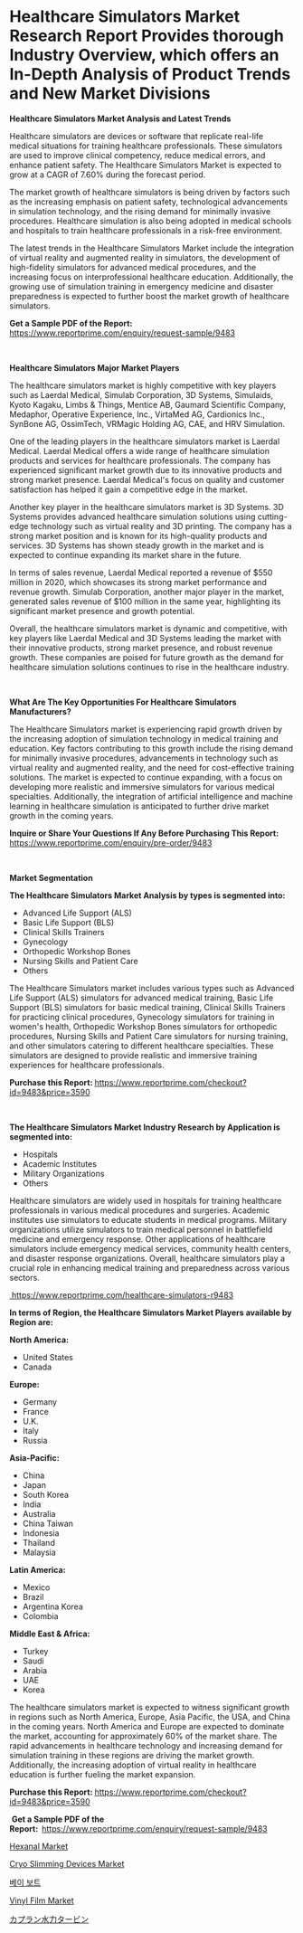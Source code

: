 <p><h1>Healthcare Simulators Market Research Report Provides thorough Industry Overview, which offers an In-Depth Analysis of Product Trends and New Market Divisions</h1></p><p><strong>Healthcare Simulators Market Analysis and Latest Trends</strong></p>
<p><p>Healthcare simulators are devices or software that replicate real-life medical situations for training healthcare professionals. These simulators are used to improve clinical competency, reduce medical errors, and enhance patient safety. The Healthcare Simulators Market is expected to grow at a CAGR of 7.60% during the forecast period. </p><p>The market growth of healthcare simulators is being driven by factors such as the increasing emphasis on patient safety, technological advancements in simulation technology, and the rising demand for minimally invasive procedures. Healthcare simulation is also being adopted in medical schools and hospitals to train healthcare professionals in a risk-free environment.</p><p>The latest trends in the Healthcare Simulators Market include the integration of virtual reality and augmented reality in simulators, the development of high-fidelity simulators for advanced medical procedures, and the increasing focus on interprofessional healthcare education. Additionally, the growing use of simulation training in emergency medicine and disaster preparedness is expected to further boost the market growth of healthcare simulators.</p></p>
<p><strong>Get a Sample PDF of the Report:&nbsp;</strong> <a href="https://www.reportprime.com/enquiry/request-sample/9483">https://www.reportprime.com/enquiry/request-sample/9483</a></p>
<p>&nbsp;</p>
<p><strong>Healthcare Simulators Major Market Players</strong></p>
<p><p>The healthcare simulators market is highly competitive with key players such as Laerdal Medical, Simulab Corporation, 3D Systems, Simulaids, Kyoto Kagaku, Limbs & Things, Mentice AB, Gaumard Scientific Company, Medaphor, Operative Experience, Inc., VirtaMed AG, Cardionics Inc., SynBone AG, OssimTech, VRMagic Holding AG, CAE, and HRV Simulation.</p><p>One of the leading players in the healthcare simulators market is Laerdal Medical. Laerdal Medical offers a wide range of healthcare simulation products and services for healthcare professionals. The company has experienced significant market growth due to its innovative products and strong market presence. Laerdal Medical's focus on quality and customer satisfaction has helped it gain a competitive edge in the market.</p><p>Another key player in the healthcare simulators market is 3D Systems. 3D Systems provides advanced healthcare simulation solutions using cutting-edge technology such as virtual reality and 3D printing. The company has a strong market position and is known for its high-quality products and services. 3D Systems has shown steady growth in the market and is expected to continue expanding its market share in the future.</p><p>In terms of sales revenue, Laerdal Medical reported a revenue of $550 million in 2020, which showcases its strong market performance and revenue growth. Simulab Corporation, another major player in the market, generated sales revenue of $100 million in the same year, highlighting its significant market presence and growth potential.</p><p>Overall, the healthcare simulators market is dynamic and competitive, with key players like Laerdal Medical and 3D Systems leading the market with their innovative products, strong market presence, and robust revenue growth. These companies are poised for future growth as the demand for healthcare simulation solutions continues to rise in the healthcare industry.</p></p>
<p>&nbsp;</p>
<p><strong>What Are The Key Opportunities For Healthcare Simulators Manufacturers?</strong></p>
<p><p>The Healthcare Simulators market is experiencing rapid growth driven by the increasing adoption of simulation technology in medical training and education. Key factors contributing to this growth include the rising demand for minimally invasive procedures, advancements in technology such as virtual reality and augmented reality, and the need for cost-effective training solutions. The market is expected to continue expanding, with a focus on developing more realistic and immersive simulators for various medical specialties. Additionally, the integration of artificial intelligence and machine learning in healthcare simulation is anticipated to further drive market growth in the coming years.</p></p>
<p><strong>Inquire or Share Your Questions If Any Before Purchasing This Report:</strong> <a href="https://www.reportprime.com/enquiry/pre-order/9483">https://www.reportprime.com/enquiry/pre-order/9483</a></p>
<p>&nbsp;</p>
<p><strong>Market Segmentation</strong></p>
<p><strong>The Healthcare Simulators Market Analysis by types is segmented into:</strong></p>
<p><ul><li>Advanced Life Support (ALS)</li><li>Basic Life Support (BLS)</li><li>Clinical Skills Trainers</li><li>Gynecology</li><li>Orthopedic Workshop Bones</li><li>Nursing Skills and Patient Care</li><li>Others</li></ul></p>
<p><p>The Healthcare Simulators market includes various types such as Advanced Life Support (ALS) simulators for advanced medical training, Basic Life Support (BLS) simulators for basic medical training, Clinical Skills Trainers for practicing clinical procedures, Gynecology simulators for training in women's health, Orthopedic Workshop Bones simulators for orthopedic procedures, Nursing Skills and Patient Care simulators for nursing training, and other simulators catering to different healthcare specialties. These simulators are designed to provide realistic and immersive training experiences for healthcare professionals.</p></p>
<p><strong>Purchase this Report:&nbsp;</strong><a href="https://www.reportprime.com/checkout?id=9483&price=3590">https://www.reportprime.com/checkout?id=9483&price=3590</a></p>
<p>&nbsp;</p>
<p><strong>The Healthcare Simulators Market Industry Research by Application is segmented into:</strong></p>
<p><ul><li>Hospitals</li><li>Academic Institutes</li><li>Military Organizations</li><li>Others</li></ul></p>
<p><p>Healthcare simulators are widely used in hospitals for training healthcare professionals in various medical procedures and surgeries. Academic institutes use simulators to educate students in medical programs. Military organizations utilize simulators to train medical personnel in battlefield medicine and emergency response. Other applications of healthcare simulators include emergency medical services, community health centers, and disaster response organizations. Overall, healthcare simulators play a crucial role in enhancing medical training and preparedness across various sectors.</p></p>
<p><a href="https://www.reportprime.com/healthcare-simulators-r9483">&nbsp;https://www.reportprime.com/healthcare-simulators-r9483</a></p>
<p><strong>In terms of Region, the Healthcare Simulators Market Players available by Region are:</strong></p>
<p>
    <p> <strong> North America: </strong>
        <ul>
            <li>United States</li>
            <li>Canada</li>
        </ul>
        </p> 
    <p> <strong> Europe: </strong>
        <ul>
            <li>Germany</li>
            <li>France</li>
            <li>U.K.</li>
            <li>Italy</li>
            <li>Russia</li>
        </ul>
        </p> 
    <p> <strong> Asia-Pacific: </strong>
        <ul>
            <li>China</li>
            <li>Japan</li>
            <li>South Korea</li>
            <li>India</li>
            <li>Australia</li>
            <li>China Taiwan</li>
            <li>Indonesia</li>
            <li>Thailand</li>
            <li>Malaysia</li>
        </ul>
        </p> 
    <p> <strong> Latin America: </strong>
        <ul>
            <li>Mexico</li>
            <li>Brazil</li>
            <li>Argentina Korea</li>
            <li>Colombia</li>
        </ul>
        </p> 
    <p> <strong> Middle East & Africa: </strong>
        <ul>
            <li>Turkey</li>
            <li>Saudi</li>
            <li>Arabia</li>
            <li>UAE</li>
            <li>Korea</li>
        </ul>
    </p>
    </p>
<p><p>The healthcare simulators market is expected to witness significant growth in regions such as North America, Europe, Asia Pacific, the USA, and China in the coming years. North America and Europe are expected to dominate the market, accounting for approximately 60% of the market share. The rapid advancements in healthcare technology and increasing demand for simulation training in these regions are driving the market growth. Additionally, the increasing adoption of virtual reality in healthcare education is further fueling the market expansion.</p></p>
<p><strong>Purchase this Report: </strong><a href="https://www.reportprime.com/checkout?id=9483&price=3590">https://www.reportprime.com/checkout?id=9483&price=3590</a></p>
<p>&nbsp;<strong>Get a Sample PDF of the Report:&nbsp;&nbsp;</strong><a href="https://www.reportprime.com/enquiry/request-sample/9483">https://www.reportprime.com/enquiry/request-sample/9483</a></p>
<p><strong></strong></p>
<p><p><a href="https://issuu.com/reportprime-2/docs/hexanal-market-size-2030.pptx">Hexanal Market</a></p><p><a href="https://github.com/joannesouthgate/Market-Research-Report-List-2/blob/main/cryo-slimming-devices-market.md">Cryo Slimming Devices Market</a></p><p><a href="https://github.com/FelipeGrrady654556/Market-Research-Report-List-1/blob/main/449332021420.md">베이 보트</a></p><p><a href="https://issuu.com/reportprime-2/docs/vinyl-film-market-size-2030.pptx">Vinyl Film Market</a></p><p><a href="https://github.com/vhemk0794148/Market-Research-Report-List-1/blob/main/738474723607.md">カプラン水力タービン</a></p></p>